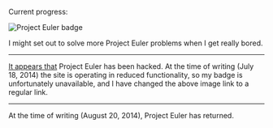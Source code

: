Current progress:

![Project Euler badge](http://projecteuler.net/profile/zmwang.png)

I might set out to solve more Project Euler problems when I get really bored.

---

[It appears that](http://projecteuler.net/news) Project Euler has been hacked. At the time of writing (July 18, 2014) the site is operating in reduced functionality, so my badge is unfortunately unavailable, and I have changed the above image link to a regular link.

---

At the time of writing (August 20, 2014), Project Euler has returned.

